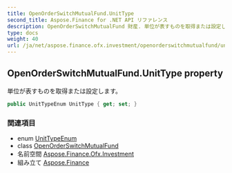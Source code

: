 ```yaml
---
title: OpenOrderSwitchMutualFund.UnitType
second_title: Aspose.Finance for .NET API リファレンス
description: OpenOrderSwitchMutualFund 財産. 単位が表すものを取得または設定します
type: docs
weight: 40
url: /ja/net/aspose.finance.ofx.investment/openorderswitchmutualfund/unittype/
---
```

## OpenOrderSwitchMutualFund.UnitType property

単位が表すものを取得または設定します。

```csharp
public UnitTypeEnum UnitType { get; set; }
```

### 関連項目

* enum [UnitTypeEnum](../../unittypeenum/)
* class [OpenOrderSwitchMutualFund](../)
* 名前空間 [Aspose.Finance.Ofx.Investment](../../openorderswitchmutualfund/)
* 組み立て [Aspose.Finance](../../../)


